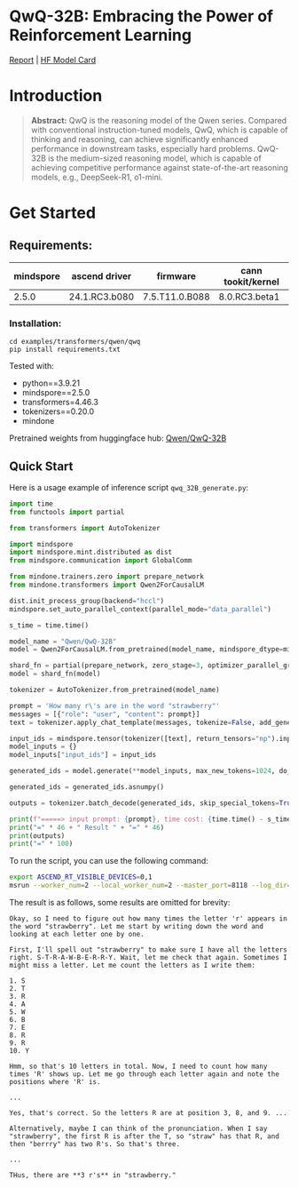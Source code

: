 # QwQ-32B: Embracing the Power of Reinforcement Learning
[Report](https://qwenlm.github.io/blog/qwq-32b/) | [HF Model Card](https://huggingface.co/Qwen/QwQ-32B)

# Introduction
> **Abstract:** QwQ is the reasoning model of the Qwen series. Compared with conventional instruction-tuned models, QwQ, which is capable of thinking and reasoning, can achieve significantly enhanced performance in downstream tasks, especially hard problems. QwQ-32B is the medium-sized reasoning model, which is capable of achieving competitive performance against state-of-the-art reasoning models, e.g., DeepSeek-R1, o1-mini.

# Get Started

## Requirements:
|mindspore | 	ascend driver | firmware       | cann tookit/kernel|
|--- |----------------|----------------| --- |
|2.5.0 | 24.1.RC3.b080  | 7.5.T11.0.B088 | 8.0.RC3.beta1|

### Installation:
```
cd examples/transformers/qwen/qwq
pip install requirements.txt
```

Tested with:
- python==3.9.21
- mindspore==2.5.0
- transformers=4.46.3
- tokenizers==0.20.0
- mindone

Pretrained weights from huggingface hub: [Qwen/QwQ-32B](https://huggingface.co/Qwen/QwQ-32B)

## Quick Start

Here is a usage example of inference script `qwq_32B_generate.py`:

```python
import time
from functools import partial

from transformers import AutoTokenizer

import mindspore
import mindspore.mint.distributed as dist
from mindspore.communication import GlobalComm

from mindone.trainers.zero import prepare_network
from mindone.transformers import Qwen2ForCausalLM

dist.init_process_group(backend="hccl")
mindspore.set_auto_parallel_context(parallel_mode="data_parallel")

s_time = time.time()

model_name = "Qwen/QwQ-32B"
model = Qwen2ForCausalLM.from_pretrained(model_name, mindspore_dtype=mindspore.bfloat16)

shard_fn = partial(prepare_network, zero_stage=3, optimizer_parallel_group=GlobalComm.WORLD_COMM_GROUP)
model = shard_fn(model)

tokenizer = AutoTokenizer.from_pretrained(model_name)

prompt = 'How many r\'s are in the word "strawberry"'
messages = [{"role": "user", "content": prompt}]
text = tokenizer.apply_chat_template(messages, tokenize=False, add_generation_prompt=True)

input_ids = mindspore.tensor(tokenizer([text], return_tensors="np").input_ids, mindspore.int32)
model_inputs = {}
model_inputs["input_ids"] = input_ids

generated_ids = model.generate(**model_inputs, max_new_tokens=1024, do_sample=False, use_cache=False)

generated_ids = generated_ids.asnumpy()

outputs = tokenizer.batch_decode(generated_ids, skip_special_tokens=True)[0].strip()

print(f"=====> input prompt: {prompt}, time cost: {time.time() - s_time:.2f}s")
print("=" * 46 + " Result " + "=" * 46)
print(outputs)
print("=" * 100)

```


To run the script, you can use the following command:

```bash
export ASCEND_RT_VISIBLE_DEVICES=0,1
msrun --worker_num=2 --local_worker_num=2 --master_port=8118 --log_dir=msrun_log --join=True --cluster_time_out=300 qwq_32B_generate.py
```

The result is as follows, some results are omitted for brevity:
```text
Okay, so I need to figure out how many times the letter 'r' appears in the word "strawberry". Let me start by writing down the word and looking at each letter one by one.

First, I'll spell out "strawberry" to make sure I have all the letters right. S-T-R-A-W-B-E-R-R-Y. Wait, let me check that again. Sometimes I might miss a letter. Let me count the letters as I write them:

1. S
2. T
3. R
4. A
5. W
6. B
7. E
8. R
9. R
10. Y

Hmm, so that's 10 letters in total. Now, I need to count how many times 'R' shows up. Let me go through each letter again and note the positions where 'R' is.

...

Yes, that's correct. So the letters R are at position 3, 8, and 9. ...

Alternatively, maybe I can think of the pronunciation. When I say "strawberry", the first R is after the T, so "straw" has that R, and then "berrry" has two R's. So that's three.

...

THus, there are **3 r's** in "strawberry."
```

